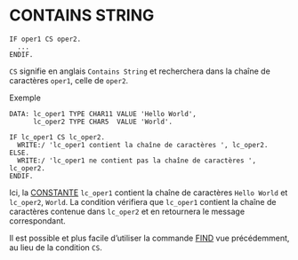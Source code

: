 # CONTAINS STRING

```abap
IF oper1 CS oper2.
  ...
ENDIF.
```

`CS` signifie en anglais `Contains String` et recherchera dans la chaîne de caractères `oper1`, celle de `oper2`.

Exemple

```abap
DATA: lc_oper1 TYPE CHAR11 VALUE 'Hello World',
      lc_oper2 TYPE CHAR5  VALUE 'World'.

IF lc_oper1 CS lc_oper2.
  WRITE:/ 'lc_oper1 contient la chaîne de caractères ', lc_oper2.
ELSE.
  WRITE:/ 'lc_oper1 ne contient pas la chaîne de caractères ', lc_oper2.
ENDIF.
```

Ici, la [CONSTANTE](../03_VARIABLES_&_CONSTANTES/02_VARIABLES_&_CONSTANTES/02_CONSTANTES.md) `lc_oper1` contient la chaîne de caractères `Hello World` et `lc_oper2`, `World`. La condition vérifiera que `lc_oper1` contient la chaîne de caractères contenue dans `lc_oper2` et en retournera le message correspondant.

Il est possible et plus facile d’utiliser la commande [FIND](../03_VARIABLES_&_CONSTANTES/02_VARIABLES_&_CONSTANTES/11_INSTRUCTION_FIND.md) vue précédemment, au lieu de la condition ``CS``.
